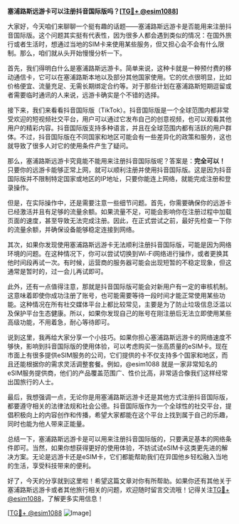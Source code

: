 **塞浦路斯远游卡可以注册抖音国际版吗？[[TG💪+ @esim1088](https://t.me/s/esim1088)]**

大家好，今天咱们来聊聊一个挺有趣的话题——塞浦路斯远游卡是否能用来注册抖音国际版。这个问题其实挺有代表性，因为很多人都会遇到类似的情况：在国外旅行或者生活时，想通过当地的SIM卡来使用某些服务，但又担心会不会有什么限制。那么，咱们就从头开始慢慢分析一下。

首先，我们得明白什么是塞浦路斯远游卡。简单来说，这种卡就是一种预付费的移动通信卡，它可以在塞浦路斯本地以及部分其他国家使用。它的优点很明显，比如价格便宜、流量充足、无需长期绑定合约等。对于那些计划在塞浦路斯短期逗留或者需要临时通讯的人来说，远游卡确实是个不错的选择。

接下来，我们来看看抖音国际版（TikTok）。抖音国际版是一个全球范围内都非常受欢迎的短视频社交平台，用户可以通过它发布自己的创意视频，也可以观看其他用户的精彩内容。抖音国际版支持多种语言，并且在全球范围内都有活跃的用户群体。不过，抖音国际版在不同国家和地区可能会有一些差异化的政策和服务，这也就导致了很多人对它的使用条件产生了疑问。

那么，塞浦路斯远游卡究竟能不能用来注册抖音国际版呢？答案是：**完全可以！** 只要你的远游卡能够正常上网，就可以顺利注册并使用抖音国际版。这是因为抖音国际版并不限制特定国家或地区的IP地址，只要你能连上网络，就能完成注册和登录操作。

但是，在实际操作中，还是需要注意一些细节问题。首先，你需要确保你的远游卡已经激活并且有足够的流量余额。如果流量不足，可能会影响你在注册过程中加载页面的速度，甚至导致无法完成注册。因此，在正式尝试之前，最好先检查一下你的流量余额，并确保设备能够稳定连接到网络。

其次，如果你发现使用塞浦路斯远游卡无法顺利注册抖音国际版，可能是因为网络环境的问题。在这种情况下，你可以尝试切换到Wi-Fi网络进行操作，或者更换其他时间段再试一次。有时候，运营商的服务器可能会出现短暂的不稳定现象，但这通常是暂时的，过一会儿再试即可。

此外，还有一点值得注意，那就是抖音国际版可能会对新用户有一定的审核机制。这意味着即使你成功注册了账号，也可能需要等待一段时间才能正常使用某些功能。这种情况在所有社交媒体平台上都比较常见，主要是为了防止垃圾信息泛滥以及保护平台生态健康。所以，如果你发现自己的账号在刚注册后无法立即使用某些高级功能，不用着急，耐心等待即可。

说到这里，我再给大家分享一个小技巧。如果你担心塞浦路斯远游卡的网络速度不够快，影响到抖音国际版的使用体验，可以考虑购买一张高质量的eSIM卡。现在市面上有很多提供eSIM服务的公司，它们提供的卡不仅支持多个国家和地区，而且还能根据你的需求灵活调整套餐。例如，@esim1088 就是一家非常知名的eSIM服务提供商，他们的产品覆盖范围广、性价比高，非常适合像我们这样经常出国旅行的人士。

最后，我想强调一点，无论你是用塞浦路斯远游卡还是其他方式注册抖音国际版，都要遵守相关的法律法规和社会公德。抖音国际版作为一个全球性的社交平台，提倡积极向上的内容创作和传播，希望大家都能在这个平台上找到属于自己的乐趣，同时也能为他人带来正能量。

总结一下，塞浦路斯远游卡是可以用来注册抖音国际版的，只要满足基本的网络条件即可。当然，如果你想获得更好的使用体验，不妨试试eSIM卡这类更先进的解决方案。无论是远游卡还是eSIM卡，它们都能帮助我们在异国他乡轻松融入当地的生活，享受科技带来的便利。

好了，今天的分享就到这里啦！希望这篇文章对你有所帮助。如果你还有其他关于塞浦路斯远游卡或者其他旅行相关的问题，欢迎随时留言交流哦！记得关注[TG💪+ @esim1088](https://t.me/s/esim1088)，了解更多实用信息！

[[TG💪+ @esim1088](https://t.me/s/esim1088) ![Image](https://i.postimg.cc/4NQfJmqS/Snipaste-2025-05-13-00-14-12.png)]